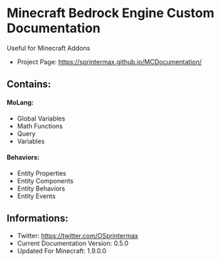# Minecraft Bedrock Engine Custom Documentation
Useful for Minecraft Addons
- Project Page:
https://sprintermax.github.io/MCDocumentation/

## Contains:
#### MoLang:
- Global Variables
- Math Functions
- Query
- Variables
#### Behaviors:
- Entity Properties
- Entity Components
- Entity Behaviors
- Entity Events

## Informations:
- Twitter: https://twitter.com/OSprintermax
- Current Documentation Version: 0.5.0
- Updated For Minecraft: 1.9.0.0
